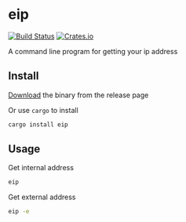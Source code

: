 

# eip

[![Build Status](https://img.shields.io/travis/wyhaya/eip.svg?style=flat-square)](https://travis-ci.org/wyhaya/eip)
[![Crates.io](https://img.shields.io/crates/l/eip.svg?style=flat-square)](https://github.com/wyhaya/eip/blob/master/LICENSE)

A command line program for getting your ip address

## Install

[Download](https://github.com/wyhaya/eip/releases) the binary from the release page

Or use `cargo` to install

```bash
cargo install eip
```

## Usage

Get internal address

```bash
eip
```

Get external address
```bash
eip -e
```
